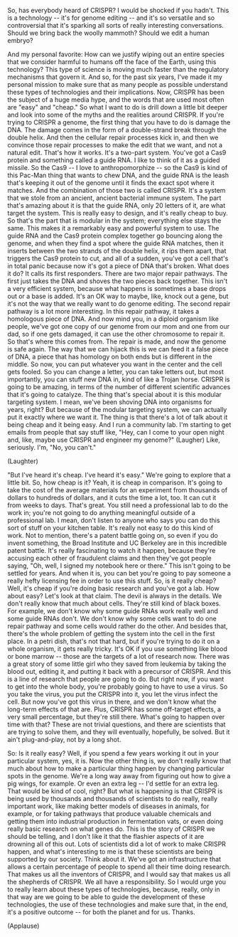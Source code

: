 
So, has everybody heard of CRISPR?
I would be shocked if you hadn&#39;t.
This is a technology --
it&#39;s for genome editing --
and it&#39;s so versatile and so controversial
that it&#39;s sparking all sorts
of really interesting conversations.
Should we bring back the woolly mammoth?
Should we edit a human embryo?

And my personal favorite:
How can we justify
wiping out an entire species
that we consider harmful to humans
off the face of the Earth,
using this technology?
This type of science
is moving much faster
than the regulatory mechanisms
that govern it.
And so, for the past six years,
I&#39;ve made it my personal mission
to make sure that as many people
as possible understand
these types of technologies
and their implications.
Now, CRISPR has been the subject
of a huge media hype,
and the words that are used most often
are &quot;easy&quot; and &quot;cheap.&quot;
So what I want to do is drill down
a little bit deeper
and look into some of the myths
and the realities around CRISPR.
If you&#39;re trying to CRISPR a genome,
the first thing that you have to do
is damage the DNA.
The damage comes in the form
of a double-strand break
through the double helix.
And then the cellular repair
processes kick in,
and then we convince
those repair processes
to make the edit that we want,
and not a natural edit.
That&#39;s how it works.
It&#39;s a two-part system.
You&#39;ve got a Cas9 protein
and something called a guide RNA.
I like to think of it as a guided missile.
So the Cas9 --
I love to anthropomorphize --
so the Cas9 is kind of this Pac-Man thing
that wants to chew DNA,
and the guide RNA is the leash
that&#39;s keeping it out of the genome
until it finds the exact spot
where it matches.
And the combination of those two
is called CRISPR.
It&#39;s a system that we stole
from an ancient, ancient
bacterial immune system.
The part that&#39;s amazing about it
is that the guide RNA,
only 20 letters of it,
are what target the system.
This is really easy to design,
and it&#39;s really cheap to buy.
So that&#39;s the part
that is modular in the system;
everything else stays the same.
This makes it a remarkably easy
and powerful system to use.
The guide RNA and the Cas9
protein complex together
go bouncing along the genome,
and when they find a spot
where the guide RNA matches,
then it inserts between the two strands
of the double helix,
it rips them apart,
that triggers the Cas9 protein to cut,
and all of a sudden,
you&#39;ve got a cell that&#39;s in total panic
because now it&#39;s got a piece
of DNA that&#39;s broken.
What does it do?
It calls its first responders.
There are two major repair pathways.
The first just takes the DNA
and shoves the two pieces back together.
This isn&#39;t a very efficient system,
because what happens is
sometimes a base drops out
or a base is added.
It&#39;s an OK way to maybe, like,
knock out a gene,
but it&#39;s not the way that we really want
to do genome editing.
The second repair pathway
is a lot more interesting.
In this repair pathway,
it takes a homologous piece of DNA.
And now mind you, in a diploid
organism like people,
we&#39;ve got one copy of our genome
from our mom and one from our dad,
so if one gets damaged,
it can use the other
chromosome to repair it.
So that&#39;s where this comes from.
The repair is made,
and now the genome is safe again.
The way that we can hijack this
is we can feed it a false piece of DNA,
a piece that has homology on both ends
but is different in the middle.
So now, you can put
whatever you want in the center
and the cell gets fooled.
So you can change a letter,
you can take letters out,
but most importantly,
you can stuff new DNA in,
kind of like a Trojan horse.
CRISPR is going to be amazing,
in terms of the number of different
scientific advances
that it&#39;s going to catalyze.
The thing that&#39;s special about it
is this modular targeting system.
I mean, we&#39;ve been shoving DNA
into organisms for years, right?
But because of the modular
targeting system,
we can actually put it
exactly where we want it.
The thing is that there&#39;s
a lot of talk about it being cheap
and it being easy.
And I run a community lab.
I&#39;m starting to get emails from people
that say stuff like,
&quot;Hey, can I come to your open night
and, like, maybe use CRISPR
and engineer my genome?&quot;
(Laugher)
Like, seriously.
I&#39;m, &quot;No, you can&#39;t.&quot;

(Laughter)

&quot;But I&#39;ve heard it&#39;s cheap.
I&#39;ve heard it&#39;s easy.&quot;
We&#39;re going to explore that a little bit.
So, how cheap is it?
Yeah, it is cheap in comparison.
It&#39;s going to take the cost of the average
materials for an experiment
from thousands of dollars
to hundreds of dollars,
and it cuts the time a lot, too.
It can cut it from weeks to days.
That&#39;s great.
You still need a professional lab
to do the work in;
you&#39;re not going to do anything meaningful
outside of a professional lab.
I mean, don&#39;t listen to anyone who says
you can do this sort of stuff
on your kitchen table.
It&#39;s really not easy
to do this kind of work.
Not to mention,
there&#39;s a patent battle going on,
so even if you do invent something,
the Broad Institute and UC Berkeley
are in this incredible patent battle.
It&#39;s really fascinating
to watch it happen,
because they&#39;re accusing each other
of fraudulent claims
and then they&#39;ve got people saying,
&quot;Oh, well, I signed
my notebook here or there.&quot;
This isn&#39;t going to be settled for years.
And when it is,
you can bet you&#39;re going to pay someone
a really hefty licensing fee
in order to use this stuff.
So, is it really cheap?
Well, it&#39;s cheap if you&#39;re doing
basic research and you&#39;ve got a lab.
How about easy?
Let&#39;s look at that claim.
The devil is always in the details.
We don&#39;t really know
that much about cells.
They&#39;re still kind of black boxes.
For example, we don&#39;t know
why some guide RNAs work really well
and some guide RNAs don&#39;t.
We don&#39;t know why some cells
want to do one repair pathway
and some cells would rather do the other.
And besides that,
there&#39;s the whole problem
of getting the system into the cell
in the first place.
In a petri dish, that&#39;s not that hard,
but if you&#39;re trying to do it
on a whole organism,
it gets really tricky.
It&#39;s OK if you use something
like blood or bone marrow --
those are the targets
of a lot of research now.
There was a great story
of some little girl
who they saved from leukemia
by taking the blood out, editing it,
and putting it back
with a precursor of CRISPR.
And this is a line of research
that people are going to do.
But right now, if you want to get
into the whole body,
you&#39;re probably going
to have to use a virus.
So you take the virus,
you put the CRISPR into it,
you let the virus infect the cell.
But now you&#39;ve got this virus in there,
and we don&#39;t know what the long-term
effects of that are.
Plus, CRISPR has some off-target effects,
a very small percentage,
but they&#39;re still there.
What&#39;s going to happen
over time with that?
These are not trivial questions,
and there are scientists
that are trying to solve them,
and they will eventually,
hopefully, be solved.
But it ain&#39;t plug-and-play,
not by a long shot.

So: Is it really easy?
Well, if you spend a few years
working it out in your particular system,
yes, it is.
Now the other thing is,
we don&#39;t really know that much about how
to make a particular thing happen
by changing particular spots
in the genome.
We&#39;re a long way away from figuring out
how to give a pig wings, for example.
Or even an extra leg -- I&#39;d settle
for an extra leg.
That would be kind of cool, right?
But what is happening
is that CRISPR is being used
by thousands and thousands of scientists
to do really, really important work,
like making better models
of diseases in animals, for example,
or for taking pathways
that produce valuable chemicals
and getting them into industrial
production in fermentation vats,
or even doing really basic research
on what genes do.
This is the story of CRISPR
we should be telling,
and I don&#39;t like it
that the flashier aspects of it
are drowning all of this out.
Lots of scientists did a lot of work
to make CRISPR happen,
and what&#39;s interesting to me
is that these scientists
are being supported by our society.
Think about it.
We&#39;ve got an infrastructure that allows
a certain percentage of people
to spend all their time doing research.
That makes us all the inventors of CRISPR,
and I would say that makes us all
the shepherds of CRISPR.
We all have a responsibility.
So I would urge you to really learn
about these types of technologies,
because, really, only in that way
are we going to be able to guide
the development of these technologies,
the use of these technologies
and make sure that, in the end,
it&#39;s a positive outcome --
for both the planet and for us.
Thanks.

(Applause)

